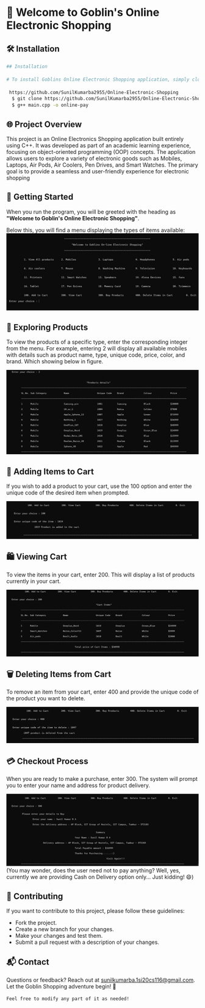 # 🚀 Welcome to Goblin's Online Electronic Shopping

## 🛠️ Installation


```bash
## Installation

# To install Goblins Online Electronic Shopping application, simply clone the repository and compile the main.cpp file using a C++ compiler.

 https://github.com/SunilKumarba2955/Online-Electronic-Shopping
  $ git clone https://github.com/SunilKumarba2955/Online-Electronic-Shopping.git
  $ g++ main.cpp -o online-pay
```

## 🌐 Project Overview
<p>This project is an Online Electronics Shopping application built entirely using C++. It was developed as part of an academic learning experience, focusing on object-oriented programming (OOP) concepts. The application allows users to explore a variety of electronic goods such as Mobiles, Laptops, Air Pods, Air Coolers, Pen Drives, and Smart Watches. The primary goal is to provide a seamless and user-friendly experience for electronic shopping</p>

## 🚀 Getting Started
When you run the program, you will be greeted with the heading as <b>"Welcome to Goblin's Online Electronic Shopping"</b>.

Below this, you will find a menu displaying the types of items available:
![Screenshot of Main Menu](./assets/image1.jpg)

## 🌈 Exploring Products
To view the products of a specific type, enter the corresponding integer from the menu. For example, entering 2 will display all available mobiles with details such as product name, type, unique code, price, color, and brand. Which showing below in figure.

![Screenshot of Main Menu](./assets/image2.jpg)

## 🛒 Adding Items to Cart
If you wish to add a product to your cart, use the 100 option and enter the unique code of the desired item when prompted.

![Screenshot of Main Menu](./assets/image3.jpg)

## 🛍️ Viewing Cart
To view the items in your cart, enter 200. This will display a list of products currently in your cart.

![Screenshot of Main Menu](./assets/image4.jpg)

## 🗑️ Deleting Items from Cart
To remove an item from your cart, enter 400 and provide the unique code of the product you want to delete.

![Screenshot of Main Menu](./assets/image5.jpg)

## 💳 Checkout Process
When you are ready to make a purchase, enter 300. The system will prompt you to enter your name and address for product delivery.

![Screenshot of Main Menu](./assets/image6.jpg)
(You may wonder, does the user need not to pay anything? Well, yes, currently we are providing Cash on Delivery option only... Just kidding! 😄)

## 🤝 Contributing

If you want to contribute to this project, please follow these guidelines:

- Fork the project.
- Create a new branch for your changes.
- Make your changes and test them.
- Submit a pull request with a description of your changes.

## 📬 Contact
Questions or feedback? Reach out at sunilkumarba.1si20cs116@gmail.com. Let the Goblin Shopping adventure begin! 🌟

<code>Feel free to modify any part of it as needed!</code>